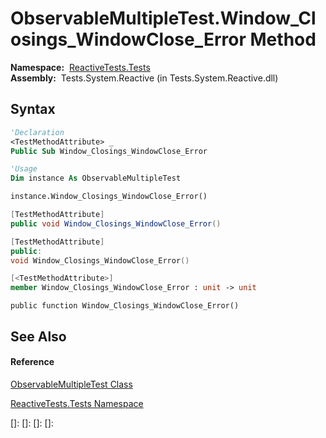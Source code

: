 # ObservableMultipleTest.Window\_Closings\_WindowClose\_Error Method

**Namespace:**  [ReactiveTests.Tests](ReactiveTests.Tests\ReactiveTests.Tests.md)  
**Assembly:**  Tests.System.Reactive (in Tests.System.Reactive.dll)

## Syntax

```vb
'Declaration
<TestMethodAttribute> _
Public Sub Window_Closings_WindowClose_Error
```

```vb
'Usage
Dim instance As ObservableMultipleTest

instance.Window_Closings_WindowClose_Error()
```

```csharp
[TestMethodAttribute]
public void Window_Closings_WindowClose_Error()
```

```c++
[TestMethodAttribute]
public:
void Window_Closings_WindowClose_Error()
```

```fsharp
[<TestMethodAttribute>]
member Window_Closings_WindowClose_Error : unit -> unit 
```

```jscript
public function Window_Closings_WindowClose_Error()
```

## See Also

#### Reference

[ObservableMultipleTest Class](ObservableMultipleTest\ObservableMultipleTest.md)

[ReactiveTests.Tests Namespace](ReactiveTests.Tests\ReactiveTests.Tests.md)

[]: 
[]: 
[]: 
[]: 